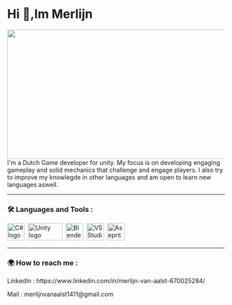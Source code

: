 <div align="left">
  <h1>  Hi 👋,Im Merlijn </h1>
</div>
<div align="center">
  <img src=https://media.giphy.com/media/v1.Y2lkPTc5MGI3NjExZGM0OGQ3NGZhMDMxNWFkNDczZmI0YTI5ZmE4MzQ1ZWUyMThjOGNjNyZjdD1n/dWesBcTLavkZuG35MI/giphy.gif width="600" height="300"/>
</div>
<div>
  <text>
    I'm a Dutch Game developer for unity. My focus is on developing engaging gameplay and solid mechanics that challenge and engage players. I also try to improve my knowlegde in other languages ​​and am open to learn new languages aswell.
  </text>
</div>

---
### :hammer_and_wrench: Languages and Tools :
<div align="left" >
  <img src="https://seeklogo.com/images/C/c-logo-A44DB3D53C-seeklogo.com.png" title="C# logo" alt="C# logo" width="40" height="40"/>&nbsp;
  <img src="https://logos-world.net/wp-content/uploads/2023/01/Unity-Logo.png"  title="Unity logo" alt="Unity logo" width="80" height="40"/>&nbsp;
    <img src="https://upload.wikimedia.org/wikipedia/commons/thumb/0/0c/Blender_logo_no_text.svg/2503px-Blender_logo_no_text.svg.png" title="Blender logo" alt="Blender logo" width="40" height="40"/>&nbsp;
    <img src="https://upload.wikimedia.org/wikipedia/commons/thumb/5/59/Visual_Studio_Icon_2019.svg/2060px-Visual_Studio_Icon_2019.svg.png" title="VS Studio logo" alt="VS Studio logo" width="40" height="40"/>&nbsp;
  <img src="https://upload.wikimedia.org/wikipedia/commons/archive/6/69/20231108190719%21Logo_Aseprite.svg" title="Asprite logo" alt="Aseprite logo Image" width="40" height="40"/>&nbsp;
</div>

---
### 🌍 How to reach me :
<div>
  <p> LinkedIn : https://www.linkedin.com/in/merlijn-van-aalst-670025284/ </p>
  <p> Mail : merlijnvanaalst1411@gmail.com </p>
</div>
